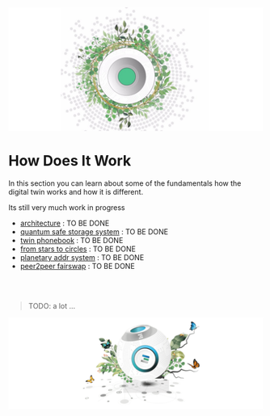 ![](img/how_work.png)

# How Does It Work

In this section you can learn about some of the fundamentals how the digital twin works and how it is different.

Its still very much work in progress

- [architecture](architecture) : TO BE DONE
- [quantum safe storage system](qsstoragesystem) : TO BE DONE
- [twin phonebook](phonebook) : TO BE DONE
- [from stars to circles](stars_circles) : TO BE DONE
- [planetary addr system](addressing_system) : TO BE DONE
- [peer2peer fairswap](p2p_swap) : TO BE DONE

<BR> 
<BR>

> TODO: a lot ...

![](img/todo.png)
